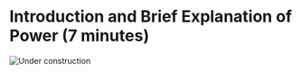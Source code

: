 # Introduction and Brief Explanation of Power (7 minutes)

![Under construction](/static/eis/under-construction.jpg)